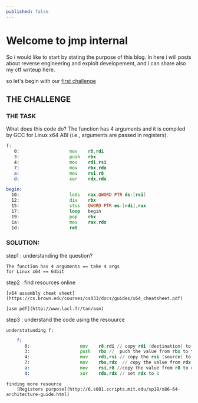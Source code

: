 ```yaml
---
published: false
---
```

# Welcome to jmp internal 

So i would like to start by stating the purpose of this blog. In here i will posts about reverse engineering and exploit developement, and i can share also my ctf writeup here.

so let's begin with our [first challenge](https://challenges.re/1/)

## THE CHALLENGE


### THE TASK
What does this code do? The function has 4 arguments and it is compiled by GCC for Linux x64 ABI (i.e., arguments are passed in registers).
```asm
f:
   0:                   mov    r8,rdi
   3:                   push   rbx
   4:                   mov    rdi,rsi
   7:                   mov    rbx,rdx
   a:                   mov    rsi,r8
   d:                   xor    rdx,rdx

begin:
  10:                   lods   rax,QWORD PTR ds:[rsi]
  12:                   div    rbx
  15:                   stos   QWORD PTR es:[rdi],rax
  17:                   loop   begin
  19:                   pop    rbx
  1a:                   mov    rax,rdx
  1d:                   ret
```

### SOLUTION: 

step1 : understanding the question?

	The function has 4 arguments == take 4 args
    for Linux x64 == 64bit 
    
step2 : find resources  online 
	
    [x64 assembly cheat sheet](https://cs.brown.edu/courses/cs033/docs/guides/x64_cheatsheet.pdf)
    
    [asm pdf](http://www.lacl.fr/tan/asm)
    
step3 : understand the code using the resouurce
	
    understatunding f:
  	
```asm
    f:
       0:                   mov    r8,rdi // copy rdi (destination) to r8 
       3:                   push   rbx //  puch the value from rbx to the stack
       4:                   mov    rdi,rsi // copy the rsi (source) to rdi (destination)
       7:                   mov    rbx,rdx  // copy the value from rdx to rbx 
       a:                   mov    rsi,r8 //copy the value from r8 to rsi (source)
       d:                   xor    rdx,rdx // set rdx to 0
```

	finding more resource 
    	[Registers purpose](http://6.s081.scripts.mit.edu/sp18/x86-64-architecture-guide.html)








